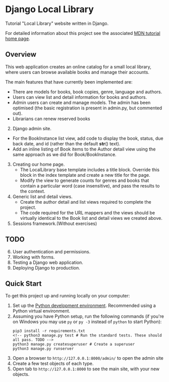 # Django Local Library

Tutorial "Local Library" website written in Django.

For detailed information about this project see the associated [MDN tutorial home page](https://developer.mozilla.org/en-US/docs/Learn/Server-side/Django/Tutorial_local_library_website).

## Overview

This web application creates an online catalog for a small local library, where users can browse available books and manage their accounts.

The main features that have currently been implemented are:

* There are models for books, book copies, genre, language and authors.
* Users can view list and detail information for books and authors.
* Admin users can create and manage models. The admin has been optimised (the basic registration is present in admin.py, but commented out).
* Librarians can renew reserved books


2.  Django admin site.
   * For the BookInstance list view, add code to display the book, status, due back date, and id (rather than the default __str__() text).
   * Add an inline listing of Book items to the Author detail view using the same approach as we did for Book/BookInstance.
3. Creating our home page.
   * The LocalLibrary base template includes a title block. Override this block in the index template and create a new title for the page. 
   * Modify the view to generate counts for genres and books that contain a particular word (case insensitive), and pass the results to the context.
4. Generic list and detail views.
   * Create the author detail and list views required to complete the project. 
   * The code required for the URL mappers and the views should be virtually identical to the Book list and detail views we created above.
5. Sessions framework.(Without exercises) 
## TODO
6. User authentication and permissions.
7. Working with forms.
8. Testing a Django web application.
9. Deploying Django to production.

## Quick Start

To get this project up and running locally on your computer:
1. Set up the [Python development environment](https://developer.mozilla.org/en-US/docs/Learn/Server-side/Django/development_environment).
   Recommended using a Python virtual environment.
1. Assuming you have Python setup, run the following commands (if you're on Windows you may use `py` or `py -3` instead of `python` to start Python):
   ```
   pip3 install -r requirements.txt
   <!-- python3 manage.py test # Run the standard tests. These should all pass. TODO -->
   python3 manage.py createsuperuser # Create a superuser
   python3 manage.py runserver
   ```
1. Open a browser to `http://127.0.0.1:8000/admin/` to open the admin site
1. Create a few test objects of each type.
1. Open tab to `http://127.0.0.1:8000` to see the main site, with your new objects.
